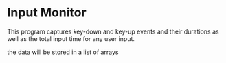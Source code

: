 # Input Monitor
This program captures key-down and key-up events and their durations
as well as the total input time for any user input.

the data will be stored in a list of arrays

